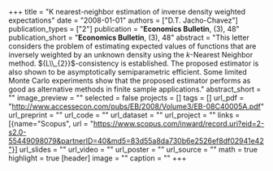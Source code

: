 +++
title = "K nearest-neighbor estimation of inverse density weighted expectations"
date = "2008-01-01"
authors = ["D.T. Jacho-Chavez"]
publication_types = ["2"]
publication = "**Economics Bulletin**, (3), 48"
publication_short = "**Economics Bulletin**, (3), 48"
abstract = "This letter considers the problem of estimating expected values of functions that are inversely weighted by an unknown density using the $k$-Nearest Neighbor method. ${L\\_{2}}$-consistency is established. The proposed estimator is also shown to be asymptotically semiparametric efficient. Some limited Monte Carlo experiments show that the proposed estimator performs as good as alternative methods in finite sample applications."
abstract_short = ""
image_preview = ""
selected = false
projects = []
tags = []
url_pdf = "http://www.accessecon.com/pubs/EB/2008/Volume3/EB-08C40005A.pdf"
url_preprint = ""
url_code = ""
url_dataset = ""
url_project = ""
links = [{name="Scopus", url = "https://www.scopus.com/inward/record.uri?eid=2-s2.0-55449098079&partnerID=40&md5=83d55a8da730b6e2526ef8df02941e42"}]
url_slides = ""
url_video = ""
url_poster = ""
url_source = ""
math = true
highlight = true
[header]
image = ""
caption = ""
+++
